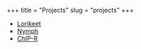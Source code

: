 +++
title = "Projects"
slug = "projects"
+++


* [Lorikeet](https://rhysnewell.github.io/Lorikeet/)
* [Nymph]()
* [ChIP-R](https://github.com/rhysnewell/ChIP-R)